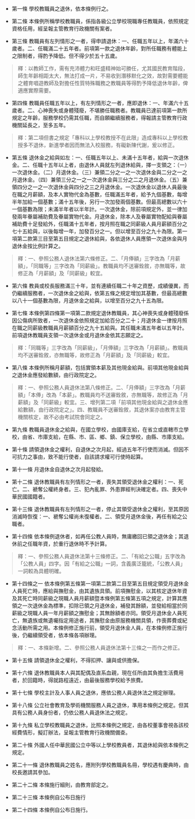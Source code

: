 * 第一條 學校教職員之退休，依本條例行之。

* 第二條 本條例所稱學校教職員，係指各級公立學校現職專任教職員，依照規定資格任用，經呈報主管教育行政機關有案者。

* 第三條 教職員有左列情形之一者，得申請退休：一、任職五年以上，年滿六十歲者。二、任職滿二十五年者。前項第一款之退休年齡，對所任職務有體能上之限制者，得酌予降低。但不得少於五十五歲。

> 釋：以教師工作，需有充沛體力和旺盛精神始可勝任，尤其國民教育階段，師生年齡相距太大，無法打成一片，不易收到潛移默化之效，故對需要體能之體育唱遊教師及對擔任性質特殊職務之教職員等得酌予降低退休年齡，俾適應實際需要。

* 第四條 教職員任職五年以上，有左列情形之一者，應即退休：一、年滿六十五歲者。二、心神喪失或身體殘廢，不堪勝任職務者。教職員已達前項第一款所規定之年齡，服務學校仍需其任職，而自願繼續服務者，得報請主管教育行政機關延長之，至多五年。

> 釋：第二項但書之規定「專科以上學校教授不在此限」造成專科以上學校教授多不退休，新進學者因而無法入校服務，有礙新陳代謝，爰以修正。

* 第五條 退休金之給與如左：一、任職五年以上、未滿十五年者，給與一次退休金。二、任職十五年以上者，由退休人員就左列退休給與，擇一支領之：（一）一次退休金。（二）月退休金。（三）兼領二分之一之一次退休金與二分之一之月退休金。（四）兼領三分之一之一次退休金與三分之二之月退休金。（五）兼領四分之一之一次退休金與四分之三之月退休金。一次退休金以退休人員最後在職之月薪額，及本人實物代金為基數，任職滿五年者，給予九個基數，每增半年加給一個基數；滿十五年後，另行一次加發兩個基數。但最高總數以六十一個基數為限；未滿半年者以半年計。一次退休金，除前項規定外，並一律加發兩年眷屬補助費及眷屬實物代金。月退休金，除本人及眷屬實物配給與眷屬補助費十足發給外，任職滿十五年者，按月照在職之同薪級人員月薪額百分之七十五給與，以後每增一年，加發百分之一。但以增至百分之九十為限。第一項第二款第三目至第五目規定之退休給與，各依退休人員應領一次退休金與月退休金按比例計算之。

> 釋：一、參照公務人退休法第六條修正。二、「月俸額」三字改為「月薪額」，「同職等」三字改為「同薪級」。教職員均不送審銓敘，亦無職等，故修正為「月薪額」及「同薪級」較宜。

* 第六條 教員或校長服務滿三十年，並有連續任職二十年之資歷，成績優異，而仍繼續服務者，一次退休金之給與，依第五條之規定增加其基數，但最高總數以八十一個基數為限，月退休金之給與，以增至百分之九十五為限。

* 第七條 本條例第四條第一項第二款規定退休教職員，其心神喪失或身體殘廢係因公傷病所致者，一次退休金依照規定加給百分之二十；月退休金一律按月照在職之同薪級教職員月薪額百分之九十五給與。其任職未滿五年者以五年計。前項退休教職員支領一次退休金或月退休金依其志願定之。

> 釋：「同職等」三字改為「同薪級」，「月俸額」三字改為「月薪額」。教職員均不送審銓敘，亦無職等，故修正為「月薪額」及「同薪級」較宜。

* 第八條 本條例所稱月薪額，包括實領本薪及其他現金給與。前項其他現金給與之退休金應發給數額，由行政院定之。

> 釋：一、參照公務人員退休法第八條修正。二、「月俸額」三字改為「月薪額」「本俸」改為「本薪」。教職員均不送審銓敘，亦無職等，故修正為「月薪額」及「同薪級」較宜。三、增列第二項「前項其他現金給與之退休金應給數額，由行政院定之」。四、教職員不送審銓敘，其退休案亦由教育主管機關核定，故不必由考試院會同定之。

* 第九條 教職員退休金之給與，在國立學校，由國庫支給，在省立或直轄市立學校，由省、市庫支給，在縣、市、區、鄉、鎮、保立學校，由縣、市庫支給。

* 第十條 請領退休金之權利，自退休之次月起，經過五年不行使而消滅。但因不可抗力之事由，致不能行使者，自該請求權可行使時起算。

* 第十一條 月退休金自退休之次月起發給。

* 第十二條 退休教職員有左列情形之一者，喪失其領受退休金之權利：一、死亡。二、褫奪公權終身者。三、犯內亂罪、外患罪經判決確定者。四、喪失中華民國國籍者。

* 第十三條 退休教職員有左列情形之一者，停止其領受退休金之權利，至其原因消滅時恢復：一、褫奪公權尚未復權者。二、領受月退休金後，再任有給之公職者。

* 第十四條 依本條例退休者，如再任公教人員時，無庸繳回已領之退休金；其退休前之任職年資，於重行退休時不予計算。

> 釋：一、參照公務人員退休法第十三條修正。二、「有給之公職」五字改為「公教人員」四字。因「有給之公職」一詞，含義廣泛籠統，「公教人員」一詞較為具體明確。

* 第十四條之一 依本條例第五條第一項第二款第二目至第五目規定領受月退休金人員死亡時，應給與撫慰金，由其遺族具領。前項撫慰金，以其核定退休年資及其死亡時同薪級之現職人員月薪額暨本條例第五條第五項之規定，計算其應領之一次退休金為標準，扣除已領之月退休金，補發其餘額，並發給相當於同薪級之現職人員一年月薪額之撫慰金；其無餘額者亦同。領受月退休金人員死亡，無遺族或無遺囑指定用途者，其撫慰金由原服務機關具領，作喪葬費或紀念活動所需之用。本條例修正施行前，領受月退休金人員，在本條例修正施行後，仍繼續領受者，依本條各項辦理。

> 釋：一、本條新增。二、參照公務人員退休法第十三條之一而作之修正。

* 第十五條 請領退休金之權利，不得扣押、讓與或供擔保。

* 第十六條 退休教職員本人與其配偶及直系血親，現在任所由其負擔生活費用者，於回籍時，得就路程遠近，由最後服務學校給予旅費。

* 第十七條 學校主計及人事人員之退休，應依公務人員退休法之規定辦理。

* 第十八條 公立社會教育及學術機關服務人員之退休，準用本條例之規定。但其具有公務人員身份者，仍依公務人員退休法之規定。

* 第十九條 私立學校教職員之退休，比照本條例之規定，由各校董事會視各該校經費情形，擬訂辦法，呈報主管教育行政機關備查。

* 第二十條 外國人任中華民國公立中等以上學校教員者，其退休給與依本條例之規定。

* 第二十一條 退休教職員之姓名，應附列學校教職員名冊，學校遇有慶典時，由校長邀請其參加。

* 第二十二條 本條施行細則，由教育部定之。

* 第二十三條 本條例自公布日施行

* 第二十四條 本條例自公布日施行。

